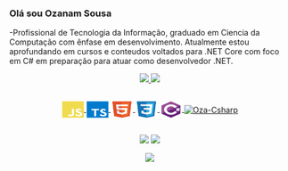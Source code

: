 ### Olá sou Ozanam Sousa ###
-Profissional de Tecnologia da Informação, graduado em Ciencia da Computação com ênfase em desenvolvimento. Atualmente estou aprofundando em cursos e conteudos voltados para .NET Core com foco em C# em preparação para atuar como desenvolvedor .NET.

<div align="center">
  <a href="https://github.com/ozanamsousa">
  <img height="180em" src="https://github-readme-stats.vercel.app/api?username=ozanamsousa&show_icons=true&theme=dracula&include_all_commits=true&count_private=true"/>
  <img height="180em" src="https://github-readme-stats.vercel.app/api/top-langs/?username=ozanamsousa&layout=compact&langs_count=7&theme=dracula"/>
</div>
  
<div style="display: inline_block"><br>
  <p align="center">
  <img align="center" alt="Oza-Js" height="30" width="40" src="https://raw.githubusercontent.com/devicons/devicon/master/icons/javascript/javascript-plain.svg">
  <img align="center" alt="Oza-Ts" height="30" width="40" src="https://raw.githubusercontent.com/devicons/devicon/master/icons/typescript/typescript-plain.svg">
  <img align="center" alt="Oza-HTML" height="30" width="40" src="https://raw.githubusercontent.com/devicons/devicon/master/icons/html5/html5-original.svg">
  <img align="center" alt="Oza-CSS" height="30" width="40" src="https://raw.githubusercontent.com/devicons/devicon/master/icons/css3/css3-original.svg">
  <img align="center" alt="Oza-Csharp" height="30" width="40" src="https://raw.githubusercontent.com/devicons/devicon/master/icons/csharp/csharp-original.svg">
  <img align="center" alt="Oza-Csharp" height="30" width="40" src="https://cdn.jsdelivr.net/gh/devicons/devicon/icons/angularjs/angularjs-original.svg" />
  </p>


</div>
  
  ##
 
<div> <p align="center">
  <a href = "mailto:contatoozanamsousa@gmail.com"><img src="https://img.shields.io/badge/-Gmail-%23333?style=for-the-badge&logo=gmail&logoColor=white" target="_blank"></a>
  <a href="https://www.linkedin.com/in/ozanam-sousa-28abaa120/" target="_blank"><img src="https://img.shields.io/badge/-LinkedIn-%230077B5?style=for-the-badge&logo=linkedin&logoColor=white" target="_blank"></a>  
 </p>
  </div>
 
<div>
  <p align="center">
<img src="http://img.shields.io/static/v1?label=STATUS&message=EM%20DESENVOLVIMENTO&color=GREEN&style=for-the-badge"/>
</p>
  </div>
